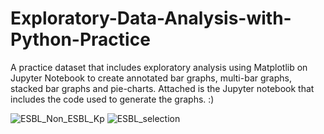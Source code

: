 # Exploratory-Data-Analysis-with-Python-Practice

A practice dataset that includes exploratory analysis using Matplotlib on Jupyter Notebook to create annotated bar graphs, multi-bar graphs, stacked bar graphs and pie-charts. Attached is the Jupyter notebook that includes the code used to generate the graphs. :)

![ESBL_Non_ESBL_Kp](https://user-images.githubusercontent.com/92817251/179058289-a53b9de1-8d72-421d-98c3-afb8416e89a7.png)
![ESBL_selection](https://user-images.githubusercontent.com/92817251/179058315-7d72490e-9651-4d09-b106-5281fa5505ad.png)
